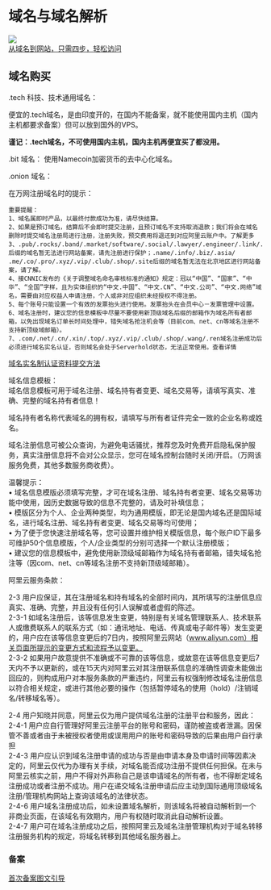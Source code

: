 # 域名与域名解析

![](http://gtms01.alicdn.com/tps/i4/TB1cwyzIXXXXXbmXXXXilgN0XXX-532-117.png)  
[从域名到网站，只需四步，轻松访问](https://help.aliyun.com/knowledge_detail/39784.html)  



## 域名购买


.tech 科技、技术通用域名：  

便宜的.tech域名，是由印度开的，在国内不能备案，就不能使用国内主机（国内主机都要求备案）但可以放到国外的VPS。


**谨记：.tech域名，不可使用国内主机，国内主机再便宜买了都没用。**  


.bit 域名：  使用Namecoin加密货币的去中心化域名。

.onion 域名：  






在万网注册域名时的提示：  

```
重要提醒：
1、域名属即时产品，以最终付款成功为准，请尽快结算。 
2、如果是预订域名，结算后不会即时提交注册，且预订域名不支持取消退款；我们将会在域名删除时提交域名注册局进行注册，注册失败，预交费用将退还到对应阿里云账户中。了解更多 
3、.pub/.rocks/.band/.market/software/.social/.lawyer/.engineer/.link/.click/.help/.gift/.pics/.photo/.news/.video/.win/.party/.date/.trade/.science/.online/.tech/.website/.space/.press/.wiki/.design/.live/.studio/.red/.loan/.bid/.mom/.lol/.work/.game/.store/.ltd/.games/.kim后缀的域名暂无法进行网站备案，请先注册进行保护；.name/.info/.biz/.asia/ .me/.co/.pro/.xyz/.vip/.club/.shop/.site后缀的域名暂无法在北京地区进行网站备案，请了解。 
4、接CNNIC发布的《关于调整域名命名审核标准的通知》规定：冠以“中国”、“国家”、“中华”、“全国”字样，且为实体组织的“中文.中国”、“中文.CN”、“中文.公司”、“中文.网络”域名，需要由对应权益人申请注册，个人或非对应组织未经授权不得注册。 
5、每个账号只能设置一个有效的发票抬头进行使用。发票抬头在会员中心－发票管理中设置。 
6、域名注册时，建议您的信息模板中尽量不要使用新顶级域名后缀的邮箱作为域名所有者邮箱，以免出现域名订单长时间处理中，错失域名抢注机会等（目前com、net、cn等域名注册不支持新顶级域邮箱）。 
7、.com/.net/.cn/.xin/.top/.xyz/.vip/.club/.shop/.wang/.ren域名注册成功后必须进行域名实名认证，否则域名会处于Serverhold状态，无法正常使用。查看详情 
```

[域名实名制认证资料提交方法](https://help.aliyun.com/knowledge_detail/35881.html?spm=5176.200137.378828.3.Sfvii7)  


域名信息模板：  
域名信息模板可用于域名注册、域名持有者变更、域名交易等，请填写真实、准确、完整的域名持有者信息！

域名持有者名称代表域名的拥有权，请填写与所有者证件完全一致的企业名称或姓名。

域名注册信息可被公众查询，为避免电话骚扰，推荐您及时免费开启隐私保护服务，真实注册信息将不会对公众显示，您可在域名控制台随时关闭/开启。（万网该服务免费，其他多数服务商收费）。



温馨提示：  
• 域名信息模版必须填写完整，才可在域名注册、域名持有者变更、域名交易等功能中使用，因历史数据导致的信息不完整的，请及时补填信息；  
• 模版区分为个人、企业两种类型，均为通用模版，即无论是国内域名还是国际域名，进行域名注册、域名持有者变更、域名交易等均可使用；  
• 为了便于您快速注册域名等，您可设置并维护相关模版信息，每个账户ID下最多可维护50个信息模版，个人/企业类型的分别可选择一个默认注册模版；  
• 建议您的信息模板中，避免使用新顶级域邮箱作为域名持有者邮箱，错失域名抢注等（因com、net、cn等域名注册不支持新顶级域邮箱）。  


阿里云服务条款：  

2-3 用户应保证，其在注册域名和持有域名的全部时间内，其所填写的注册信息应真实、准确、完整，并且没有任何引人误解或者虚假的陈述。  
2-3-1 如域名注册后，该等信息发生变更，特别是有关域名管理联系人、技术联系人或缴费联系人的联系方式（如：通讯地址、电话、传真或电子邮件等）发生变更的，用户应在该等信息变更后的7日内，按照阿里云网站（www.aliyun.com）相关页面所提示的变更方式和流程予以变更。  
2-3-2 如果用户故意提供不准确或不可靠的该等信息，或故意在该等信息变更后7天内不予以更新的，或在15天内对阿里云对其注册联系信息的准确性调查未能做出回应的，则构成用户对本服务条款的严重违约，阿里云有权强制修改域名注册信息以符合相关规定，或进行其他必要的操作（包括暂停域名的使用（hold）/注销域名/转移域名等）。  

2-4 用户知晓并同意，阿里云仅为用户提供域名注册的注册平台和服务，因此：  
2-4-1 用户应自行管理好阿里云注册平台的账号和密码，谨防被盗或者泄漏。因保管不善或者由于未被授权者使用或误用用户的账号和密码导致的后果由用户自行承担  
2-4-3 用户应认识到域名注册申请的成功与否是由申请本身及申请时间等因素决定的，阿里云仅代为办理有关手续，对域名能否成功注册不提供任何担保。在未与阿里云核实之前，用户不得对外声称自己是该申请域名的所有者，也不得断定域名注册成功或者注册不成功。用户在递交域名注册申请后应主动到国际通用顶级域名注册/管理机构网站上查询该域名的法律状态。  
2-4-6 用户域名注册成功后，如未设置域名解析，则该域名将被自动解析到一个非商业页面，在该域名有效期内，用户有权随时取消此自动解析设置。  
2-4-7 用户可在域名注册成功之后，按照阿里云及域名注册管理机构对于域名转移注册服务机构的规定，将域名转移到其他域名服务器上。  





### 备案
[首次备案图文引导](https://help.aliyun.com/knowledge_detail/36922.html?spm=5176.product35468.2.1.MtlPgL)  




